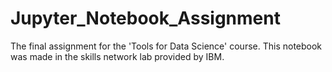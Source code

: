 # Jupyter_Notebook_Assignment
The final assignment for the 'Tools for Data Science' course.
This notebook was made in the skills network lab provided by IBM.  

